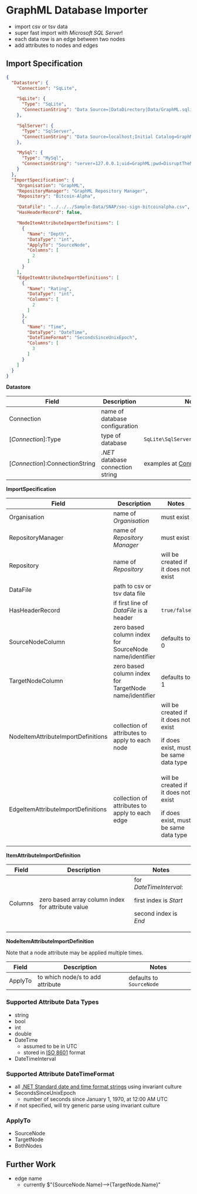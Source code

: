 # GraphML Database Importer
* import csv or tsv data
* super fast import with _Microsoft SQL Server_!
* each data row is an edge between two nodes
* add attributes to nodes and edges

## Import Specification

```json
{
  "Datastore": {
    "Connection": "SqLite",

    "SqLite": {
      "Type": "SqLite",
      "ConnectionString": "Data Source=|DataDirectory|Data/GraphML.sqlite3;"
    },

    "SqlServer": {
      "Type": "SqlServer",
      "ConnectionString": "Data Source=localhost;Initial Catalog=GraphML;Integrated Security=True;MultipleActiveResultSets=True;"
    },

    "MySql": {
      "Type": "MySql",
      "ConnectionString": "server=127.0.0.1;uid=GraphML;pwd=DisruptTheMarket;database=GraphML;SslMode=none"
    }
  },
  "ImportSpecification": {
    "Organisation": "GraphML",
    "RepositoryManager": "GraphML Repository Manager",
    "Repository": "Bitcoin-Alpha",

    "DataFile": "../../../Sample-Data/SNAP/soc-sign-bitcoinalpha.csv",
    "HasHeaderRecord": false,

    "NodeItemAttributeImportDefinitions": [
      {
        "Name": "Depth",
        "DataType": "int",
        "ApplyTo": "SourceNode",
        "Columns": [
          2
        ]
      }
    ],
    "EdgeItemAttributeImportDefinitions": [
      {
        "Name": "Rating",
        "DataType": "int",
        "Columns": [
          2
        ]
      },
      {
        "Name": "Time",
        "DataType": "DateTime",
        "DateTimeFormat": "SecondsSinceUnixEpoch",
        "Columns": [
          3
        ]
      }
    ]
  }
}
```

**Datastore**

| Field | Description | Notes |
|-------|-------------|-------|
| Connection | name of database configuration |  |
| [_Connection_]:Type | type of database | `SqLite\SqlServer\MySql\PostgreSql` |
| [_Connection_]:ConnectionString | _.NET_ database connection string | examples at [ConnectonStrings.com](https://www.connectionstrings.com/) |

**ImportSpecification**

| Field | Description | Notes |
|-------|-------------|-------|
| Organisation | name of _Organisation_ | must exist |
| RepositoryManager | name of _Repository Manager_ | must exist |
| Repository | name of _Repository_ | will be created if it does not exist |
| DataFile | path to csv or tsv data file |  |
| HasHeaderRecord | if first line of _DataFile_ is a header | `true/false` |
| SourceNodeColumn | zero based column index for SourceNode name/identifier | defaults to 0 |
| TargetNodeColumn | zero based column index for TargetNode name/identifier | defaults to 1 |
| NodeItemAttributeImportDefinitions | collection of attributes to apply to each node | will be created if it does not exist<p/>if does exist, must be same data type |
| EdgeItemAttributeImportDefinitions | collection of attributes to apply to each edge | will be created if it does not exist<p/>if does exist, must be same data type |

**ItemAttributeImportDefinition**

| Field   | Description | Notes |
|---------|-------------|-------|
| Columns | zero based array column index for attribute value | for _DateTimeInterval_:<p/>first index is _Start_<p/>second index is _End_ |

**NodeItemAttributeImportDefinition**

Note that a node attribute may be applied multiple times.

| Field | Description | Notes |
|-------|-------------|-------|
| ApplyTo | to which node/s to add attribute | defaults to `SourceNode` |

### Supported Attribute Data Types
* string
* bool
* int
* double
* DateTime
  * assumed to be in UTC
  * stored in [ISO 8601](http://en.wikipedia.org/wiki/ISO_8601) format
* DateTimeInterval
  
### Supported Attribute DateTimeFormat
* all [.NET Standard date and time format strings](https://docs.microsoft.com/en-us/dotnet/standard/base-types/standard-date-and-time-format-strings) using invariant culture
* SecondsSinceUnixEpoch
  * number of seconds since January 1, 1970, at 12:00 AM UTC
* if not specified, will try generic parse using invariant culture

### ApplyTo
* SourceNode
* TargetNode
* BothNodes

## Further Work
* edge name
  * currently $"{SourceNode.Name}-->{TargetNode.Name}"
